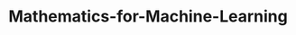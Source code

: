 # Mathematics-for-Machine-Learning
[](https://github.com/booterham/Mathematics-for-Machine-Learning/blob/main/Evaluatie.png)
